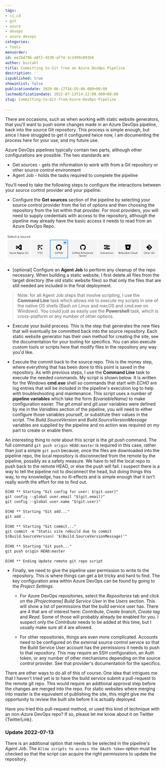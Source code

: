 ```yaml
---
tags:
- ci_cd
- git
- azure
- devops
- azure devops
categories:
- Tools
menuorder: 
id: ee2bd796-a0f2-4536-af7d-3c1499c093b6
author: bsstahl
title: Committing to Git from an Azure DevOps Pipeline
description: ''
ispublished: true
showinlist: false
publicationdate: 2020-06-17T16:55:00.000+00:00
lastmodificationdate: 2022-07-13T14:22:00.000+00:00
slug: Committing-to-Git-from-Azure-DevOps-Pipeline

---
```

There are occasions, such as when working with static website generators, that you'll want to push some changes made in an Azure DevOps pipeline, back into the source Git repository. This process is simple enough, but since I have struggled to get it configured twice now, I am documenting the process here for your use, and my future use.

Azure DevOps pipelines typically contain two parts, although other configurations are possible. The two standards are:

* Get sources - gets the information to work with from a Git repository or other source control environment
* Agent Job - holds the tasks required to complete the pipeline

You'll need to take the following steps to configure the interactions between your source control provider and your pipeline:

* Configure the **Get sources** section of the pipeline by selecting your source control provider from the list of options and then choosing the repository from the list within that provider. For most providers, you will need to supply credentials with access to the repository, although the pipeline may already have the basic access it needs to read from an Azure DevOps Repo.

![Azure DevOps Sources](/Images/azure_devops_sources.PNG)

* \[optional\] Configure an **Agent Job** to perform any cleanup of the repo necessary. When building a static website, I first delete all files from the target directory (the old static website files) so that only the files that are still needed are included in the final deployment.

> Note: for all Agent Job steps that involve scripting, I use the **Command Line** task which allows me to execute my scripts in one of the native OS shells (Bash on Linux and macOS and cmd.exe on Windows). You could just as easily use the **Powershell** task, which is cross-platform or any number of other options.

* Execute your build process. This is the step that generates the new files that will eventually be committed back into the source repository. Each static website generator has their own method for creating the site, see the documentation for your tooling for specifics. You can also execute custom tools or scripts here that modify files in the repository any way you'd like.

* Execute the commit back to the source repo. This is the money step, where everything that has been done to this point is saved in the repository. As with previous steps, I use the **Command Line** task to execute the needed commands. My script is shown below. It is written for the Windows **cmd.exe** shell so commands that start with _ECHO_ are log entries that will be included in the pipeline's execution log to help with troubleshooting and maintenance. This script uses a number of **pipeline variables** which take the form _$(variableName)_ to make configuration easier. The _git.email_ and _git.user_ variables were defined by me in the _Variables_ section of the pipeline, you will need to either configure those variables yourself, or substitute their values in the script. The _Build.SourceVersion_ and _Build.SourceVersionMessage_ variables are supplied by the pipeline and no action was required on my part to create or enable them.

An interesting thing to note about this script is the _git push_ command. The full command `git push origin HEAD:master` is required in this case, rather than just a simple `git push` because, once the files are downloaded into the pipeline repo, the local repository is disconnected from the remote by the pipeline, possibly as a safety measure. We have to tell the local repo to push back to the remote HEAD, or else the push will fail. I suspect there is a way to tell the pipeline not to disconnect the head, but doing things this way, to my knowledge, has no ill-effects and is simple enough that it isn't really worth the effort for me to find out.

    ECHO ** Starting "Git config for user: $(git.user)"
    git config --global user.email "$(git.email)"
    git config --global user.name "$(git.user)"
    
    ECHO ** Starting "Git add..."
    git add .
    
    ECHO ** Starting "Git commit..."
    git commit -m "Static site rebuild due to commit $(Build.SourceVersion) '$(Build.SourceVersionMessage)'"
    
    ECHO ** Starting "Git push..."
    git push origin HEAD:master
    
    ECHO ** Ending Update remote git repo script

* Finally, we need to give the pipeline user permission to write to the repository. This is where things can get a bit tricky and hard to find. The key configuration area within Azure DevOps can be found by going to the _Project Settings_.

  * For Azure DevOps repositories, select the _Repositories_ tab and click on the _\[Projectname\] Build Service User_ in the _Users_ section. This will show a list of permissions that the build service user has. There are 4 that are of interest here: _Contribute_, _Create branch_, _Create tag_ and _Read_. Some of those will probably already be enabled for you. I suspect only the _Contribute_ needs to be added at this time, but I usually make sure all 4 are allowed.
  
  * For other repositories, things are even more complicated. Accounts need to be configured on the external source control service so that the Build Service User account has the permissions it needs to push to that repository. This may require an SSH configuration, an Auth token, or any number of other mechanisms depending on the source control provider. See that provider's documentation for the specifics.

There are other ways to do all of this of course. One idea that intrigues me that I haven't tried yet is to have the build service submit a pull-request to the remote git repo. This would require an additional approval step before the changes are merged into the repo. For static websites where merging into master is the equivalent of publishing the site, this might give me the opportunity to review the built site before it is actually deployed.

Have you tried this pull-request method, or used this kind of technique with an non-Azure DevOps repo? If so, please let me know about it on Twitter {TwitterLink}.

### Update 2022-07-13

There is an additional option that needs to be selected in the pipeline's _Agent Job_. The `Allow scripts to access the OAuth token` option must be checked so that the script can acquire the right permissions to update the repository.
